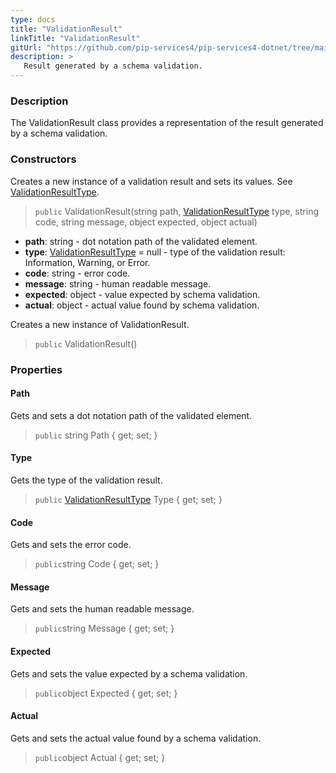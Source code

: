 ```yaml
---
type: docs
title: "ValidationResult"
linkTitle: "ValidationResult"
gitUrl: "https://github.com/pip-services4/pip-services4-dotnet/tree/main/pip-services4-data-dotnet"
description: >
   Result generated by a schema validation.
---
```


### Description

The ValidationResult class provides a representation of the result generated by a schema validation.

### Constructors
Creates a new instance of a validation result and sets its values.
See [ValidationResultType](../validation_result_type).

> `public` ValidationResult(string path, [ValidationResultType](../validation_result_type) type, string code, string message,  object expected, object actual)

- **path**: string - dot notation path of the validated element.
- **type**: [ValidationResultType](../validation_result_type) = null - type of the validation result: Information, Warning, or Error.
- **code**: string - error code.
- **message**: string - human readable message.
- **expected**: object - value expected by schema validation.
- **actual**: object - actual value found by schema validation.


Creates a new instance of ValidationResult.

> `public` ValidationResult()


### Properties

#### Path
Gets and sets a dot notation path of the validated element.
> `public` string Path { get; set; }

#### Type
Gets the type of the validation result.
> `public` [ValidationResultType](../validation_result_type) Type { get; set; }

#### Code
Gets and sets the error code.
> `public`string Code { get; set; }

#### Message
Gets and sets the human readable message.
> `public`string Message { get; set; }

#### Expected
Gets and sets the value expected by a schema validation.
> `public`object Expected { get; set; }

#### Actual
Gets and sets the actual value found by a schema validation.

> `public`object Actual { get; set; }

